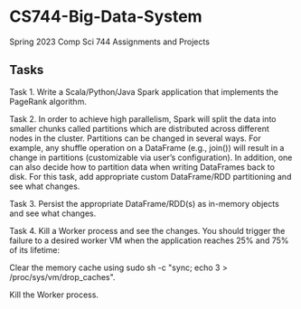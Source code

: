 # CS744-Big-Data-System
Spring 2023 Comp Sci 744 Assignments and Projects

## Tasks
Task 1. Write a Scala/Python/Java Spark application that implements the PageRank algorithm.

Task 2. In order to achieve high parallelism, Spark will split the data into smaller chunks called partitions which are distributed across different nodes in the cluster. Partitions can be changed in several ways. For example, any shuffle operation on a DataFrame (e.g., join()) will result in a change in partitions (customizable via user’s configuration). In addition, one can also decide how to partition data when writing DataFrames back to disk. For this task, add appropriate custom DataFrame/RDD partitioning and see what changes.

Task 3. Persist the appropriate DataFrame/RDD(s) as in-memory objects and see what changes.

Task 4. Kill a Worker process and see the changes. You should trigger the failure to a desired worker VM when the application reaches 25% and 75% of its lifetime:

Clear the memory cache using sudo sh -c "sync; echo 3 > /proc/sys/vm/drop_caches".

Kill the Worker process.
